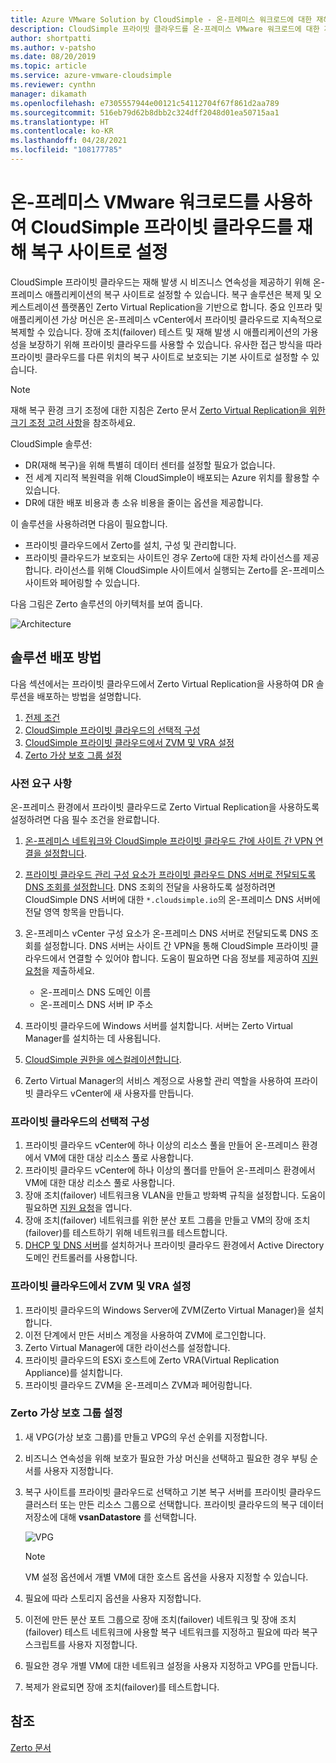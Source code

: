 ```yaml
---
title: Azure VMware Solution by CloudSimple - 온-프레미스 워크로드에 대한 재해 사이트로 프라이빗 클라우드 사용
description: CloudSimple 프라이빗 클라우드를 온-프레미스 VMware 워크로드에 대한 재해 복구 사이트로 설정하는 방법을 설명합니다.
author: shortpatti
ms.author: v-patsho
ms.date: 08/20/2019
ms.topic: article
ms.service: azure-vmware-cloudsimple
ms.reviewer: cynthn
manager: dikamath
ms.openlocfilehash: e7305557944e00121c54112704f67f861d2aa789
ms.sourcegitcommit: 516eb79d62b8dbb2c324dff2048d01ea50715aa1
ms.translationtype: HT
ms.contentlocale: ko-KR
ms.lasthandoff: 04/28/2021
ms.locfileid: "108177785"
---
```

# <a name="set-up-cloudsimple-private-cloud-as-a-disaster-recovery-site-for-on-premises-vmware-workloads"></a>온-프레미스 VMware 워크로드를 사용하여 CloudSimple 프라이빗 클라우드를 재해 복구 사이트로 설정

CloudSimple 프라이빗 클라우드는 재해 발생 시 비즈니스 연속성을 제공하기 위해 온-프레미스 애플리케이션의 복구 사이트로 설정할 수 있습니다. 복구 솔루션은 복제 및 오케스트레이션 플랫폼인 Zerto Virtual Replication을 기반으로 합니다. 중요 인프라 및 애플리케이션 가상 머신은 온-프레미스 vCenter에서 프라이빗 클라우드로 지속적으로 복제할 수 있습니다. 장애 조치(failover) 테스트 및 재해 발생 시 애플리케이션의 가용성을 보장하기 위해 프라이빗 클라우드를 사용할 수 있습니다. 유사한 접근 방식을 따라 프라이빗 클라우드를 다른 위치의 복구 사이트로 보호되는 기본 사이트로 설정할 수 있습니다.

> [!NOTE]
> 재해 복구 환경 크기 조정에 대한 지침은 Zerto 문서 [Zerto Virtual Replication을 위한 크기 조정 고려 사항](https://s3.amazonaws.com/zertodownload_docs/5.5U3/Zerto%20Virtual%20Replication%20Sizing.pdf)을 참조하세요.

CloudSimple 솔루션:

* DR(재해 복구)을 위해 특별히 데이터 센터를 설정할 필요가 없습니다.
* 전 세계 지리적 복원력을 위해 CloudSimple이 배포되는 Azure 위치를 활용할 수 있습니다.
* DR에 대한 배포 비용과 총 소유 비용을 줄이는 옵션을 제공합니다.

이 솔루션을 사용하려면 다음이 필요합니다.

* 프라이빗 클라우드에서 Zerto를 설치, 구성 및 관리합니다.
* 프라이빗 클라우드가 보호되는 사이트인 경우 Zerto에 대한 자체 라이선스를 제공합니다. 라이선스를 위해 CloudSimple 사이트에서 실행되는 Zerto를 온-프레미스 사이트와 페어링할 수 있습니다.

다음 그림은 Zerto 솔루션의 아키텍처를 보여 줍니다.

![Architecture](media/cloudsimple-zerto-architecture.png)

## <a name="how-to-deploy-the-solution"></a>솔루션 배포 방법

다음 섹션에서는 프라이빗 클라우드에서 Zerto Virtual Replication을 사용하여 DR 솔루션을 배포하는 방법을 설명합니다.

1. [전제 조건](#prerequisites)
2. [CloudSimple 프라이빗 클라우드의 선택적 구성](#optional-configuration-on-your-private-cloud)
3. [CloudSimple 프라이빗 클라우드에서 ZVM 및 VRA 설정](#set-up-zvm-and-vra-on-your-private-cloud)
4. [Zerto 가상 보호 그룹 설정](#set-up-zerto-virtual-protection-group)

### <a name="prerequisites"></a>사전 요구 사항

온-프레미스 환경에서 프라이빗 클라우드로 Zerto Virtual Replication을 사용하도록 설정하려면 다음 필수 조건을 완료합니다.

1. [온-프레미스 네트워크와 CloudSimple 프라이빗 클라우드 간에 사이트 간 VPN 연결을 설정합니다](set-up-vpn.md).
2. [프라이빗 클라우드 관리 구성 요소가 프라이빗 클라우드 DNS 서버로 전달되도록 DNS 조회를 설정합니다](on-premises-dns-setup.md).  DNS 조회의 전달을 사용하도록 설정하려면 CloudSimple DNS 서버에 대한 `*.cloudsimple.io`의 온-프레미스 DNS 서버에 전달 영역 항목을 만듭니다.
3. 온-프레미스 vCenter 구성 요소가 온-프레미스 DNS 서버로 전달되도록 DNS 조회를 설정합니다.  DNS 서버는 사이트 간 VPN을 통해 CloudSimple 프라이빗 클라우드에서 연결할 수 있어야 합니다. 도움이 필요하면 다음 정보를 제공하여 [지원 요청](https://portal.azure.com/#blade/Microsoft_Azure_Support/HelpAndSupportBlade/newsupportrequest)을 제출하세요.  

    * 온-프레미스 DNS 도메인 이름
    * 온-프레미스 DNS 서버 IP 주소

4. 프라이빗 클라우드에 Windows 서버를 설치합니다. 서버는 Zerto Virtual Manager를 설치하는 데 사용됩니다.
5. [CloudSimple 권한을 에스컬레이션합니다](escalate-private-cloud-privileges.md).
6. Zerto Virtual Manager의 서비스 계정으로 사용할 관리 역할을 사용하여 프라이빗 클라우드 vCenter에 새 사용자를 만듭니다.

### <a name="optional-configuration-on-your-private-cloud"></a>프라이빗 클라우드의 선택적 구성

1. 프라이빗 클라우드 vCenter에 하나 이상의 리소스 풀을 만들어 온-프레미스 환경에서 VM에 대한 대상 리소스 풀로 사용합니다.
2. 프라이빗 클라우드 vCenter에 하나 이상의 폴더를 만들어 온-프레미스 환경에서 VM에 대한 대상 리소스 풀로 사용합니다.
3. 장애 조치(failover) 네트워크용 VLAN을 만들고 방화벽 규칙을 설정합니다. 도움이 필요하면 [지원 요청](https://portal.azure.com/#blade/Microsoft_Azure_Support/HelpAndSupportBlade/newsupportrequest)을 엽니다.
4. 장애 조치(failover) 네트워크를 위한 분산 포트 그룹을 만들고 VM의 장애 조치(failover)를 테스트하기 위해 네트워크를 테스트합니다.
5. [DHCP 및 DNS 서버](dns-dhcp-setup.md)를 설치하거나 프라이빗 클라우드 환경에서 Active Directory 도메인 컨트롤러를 사용합니다.

### <a name="set-up-zvm-and-vra-on-your-private-cloud"></a>프라이빗 클라우드에서 ZVM 및 VRA 설정

1. 프라이빗 클라우드의 Windows Server에 ZVM(Zerto Virtual Manager)을 설치합니다.
2. 이전 단계에서 만든 서비스 계정을 사용하여 ZVM에 로그인합니다.
3. Zerto Virtual Manager에 대한 라이선스를 설정합니다.
4. 프라이빗 클라우드의 ESXi 호스트에 Zerto VRA(Virtual Replication Appliance)를 설치합니다.
5. 프라이빗 클라우드 ZVM을 온-프레미스 ZVM과 페어링합니다.

### <a name="set-up-zerto-virtual-protection-group"></a>Zerto 가상 보호 그룹 설정

1. 새 VPG(가상 보호 그룹)를 만들고 VPG의 우선 순위를 지정합니다.
2. 비즈니스 연속성을 위해 보호가 필요한 가상 머신을 선택하고 필요한 경우 부팅 순서를 사용자 지정합니다.
3. 복구 사이트를 프라이빗 클라우드로 선택하고 기본 복구 서버를 프라이빗 클라우드 클러스터 또는 만든 리소스 그룹으로 선택합니다. 프라이빗 클라우드의 복구 데이터 저장소에 대해 **vsanDatastore** 를 선택합니다.

    ![VPG](media/cloudsimple-zerto-vpg.png)

    > [!NOTE]
    > VM 설정 옵션에서 개별 VM에 대한 호스트 옵션을 사용자 지정할 수 있습니다.

4. 필요에 따라 스토리지 옵션을 사용자 지정합니다.
5. 이전에 만든 분산 포트 그룹으로 장애 조치(failover) 네트워크 및 장애 조치(failover) 테스트 네트워크에 사용할 복구 네트워크를 지정하고 필요에 따라 복구 스크립트를 사용자 지정합니다.
6. 필요한 경우 개별 VM에 대한 네트워크 설정을 사용자 지정하고 VPG를 만듭니다.
7. 복제가 완료되면 장애 조치(failover)를 테스트합니다.

## <a name="reference"></a>참조

[Zerto 문서](https://www.zerto.com/myzerto/technical-documentation/)
